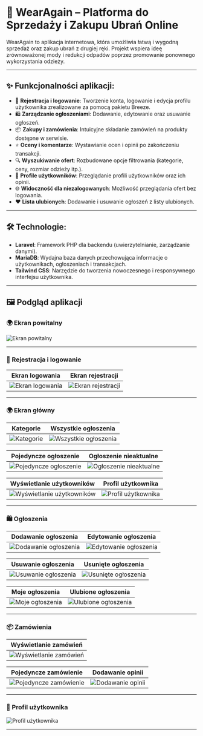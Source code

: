 # 👠 WearAgain – Platforma do Sprzedaży i Zakupu Ubrań Online

WearAgain to aplikacja internetowa, która umożliwia łatwą i wygodną sprzedaż oraz zakup ubrań z drugiej ręki. Projekt wspiera ideę zrównoważonej mody i redukcji odpadów poprzez promowanie ponownego wykorzystania odzieży.

---

## ✨ Funkcjonalności aplikacji:
- 🔑 **Rejestracja i logowanie**: 
  Tworzenie konta, logowanie i edycja profilu użytkownika zrealizowane za pomocą pakietu Breeze.
- 🛍️ **Zarządzanie ogłoszeniami**: 
  Dodawanie, edytowanie oraz usuwanie ogłoszeń.
- 📦 **Zakupy i zamówienia**: 
  Intuicyjne składanie zamówień na produkty dostępne w serwisie.
- ⭐ **Oceny i komentarze**: 
  Wystawianie ocen i opinii po zakończeniu transakcji.
- 🔍 **Wyszukiwanie ofert**: 
  Rozbudowane opcje filtrowania (kategorie, ceny, rozmiar odzieży itp.).
- 👥 **Profile użytkowników**: 
  Przeglądanie profili użytkowników oraz ich opinii.
- 🌐 **Widoczność dla niezalogowanych**: 
  Możliwość przeglądania ofert bez logowania.
- ❤️ **Lista ulubionych**: 
  Dodawanie i usuwanie ogłoszeń z listy ulubionych.

---

## 🛠️ Technologie:
- **Laravel**: Framework PHP dla backendu (uwierzytelnianie, zarządzanie danymi).
- **MariaDB**: Wydajna baza danych przechowująca informacje o użytkownikach, ogłoszeniach i transakcjach.
- **Tailwind CSS**: Narzędzie do tworzenia nowoczesnego i responsywnego interfejsu użytkownika.

---

## 🖼️ Podgląd aplikacji

### 🌍 Ekran powitalny
![Ekran powitalny](zrzuty-ekranu/strona-powitalna.png)

---

### 🔑 Rejestracja i logowanie
| Ekran logowania              | Ekran rejestracji          |
|------------------------------|----------------------------|
| ![Ekran logowania](zrzuty-ekranu/logowanie.png) | ![Ekran rejestracji](zrzuty-ekranu/rejestracja.png) |

---

### 🌍 Ekran główny
| Kategorie                   | Wszystkie ogłoszenia       |
|-----------------------------|----------------------------|
| ![Kategorie](zrzuty-ekranu/kategorie.png) | ![Wszystkie ogłoszenia](zrzuty-ekranu/wszystkie.png) |

| Pojedyncze ogłoszenie     | Ogłoszenie nieaktualne       |
|------------------------------|----------------------------|
| ![Pojedyncze ogłoszenie](zrzuty-ekranu/jedno.png) | ![Ogłoszenie nieaktualne](zrzuty-ekranu/sprzedane.png) |

| Wyświetlanie użytkowników  | Profil użytkownika        |
|------------------------------|----------------------------|
| ![Wyświetlanie użytkowników](zrzuty-ekranu/uzytkownicy.png) | ![Profil użytkownika](zrzuty-ekranu/uzytkownik.png) |

---

### 🛍️ Ogłoszenia
| Dodawanie ogłoszenia         | Edytowanie ogłoszenia      |
|------------------------------|----------------------------|
| ![Dodawanie ogłoszenia](zrzuty-ekranu/dodanie.png) | ![Edytowanie ogłoszenia](zrzuty-ekranu/edycja.png) |

| Usuwanie ogłoszenia       | Usunięte ogłoszenia       |
|------------------------------|----------------------------|
| ![Usuwanie ogłoszenia](zrzuty-ekranu/usuwanie.png) | ![Usunięte ogłoszenia](zrzuty-ekranu/usunieto.png) |

| Moje ogłoszenia              | Ulubione ogłoszenia        |
|------------------------------|----------------------------|
| ![Moje ogłoszenia](zrzuty-ekranu/moje.png) | ![Ulubione ogłoszenia](zrzuty-ekranu/ulubione.png) |

---

### 📦 Zamówienia
| Wyświetlanie zamówień        |
|---------------------------|
| ![Wyświetlanie zamówień](zrzuty-ekranu/zamowienia.png) |

| Pojedyncze zamówienie      | Dodawanie opinii          |
|------------------------------|----------------------------|
| ![Pojedyncze zamówienie](zrzuty-ekranu/zamowienie.png) | ![Dodawanie opinii](zrzuty-ekranu/opinia.png) |

---

### 👤 Profil użytkownika
![Profil użytkownika](zrzuty-ekranu/profil.png)

---
